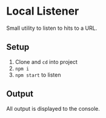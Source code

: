 # Local Listener

Small utility to listen to hits to a URL.

## Setup

1. Clone and `cd` into project
2. `npm i`
3. `npm start` to listen

## Output

All output is displayed to the console.
